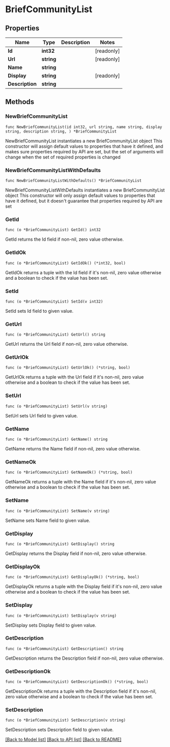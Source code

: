 # BriefCommunityList

## Properties

Name | Type | Description | Notes
------------ | ------------- | ------------- | -------------
**Id** | **int32** |  | [readonly] 
**Url** | **string** |  | [readonly] 
**Name** | **string** |  | 
**Display** | **string** |  | [readonly] 
**Description** | **string** |  | 

## Methods

### NewBriefCommunityList

`func NewBriefCommunityList(id int32, url string, name string, display string, description string, ) *BriefCommunityList`

NewBriefCommunityList instantiates a new BriefCommunityList object
This constructor will assign default values to properties that have it defined,
and makes sure properties required by API are set, but the set of arguments
will change when the set of required properties is changed

### NewBriefCommunityListWithDefaults

`func NewBriefCommunityListWithDefaults() *BriefCommunityList`

NewBriefCommunityListWithDefaults instantiates a new BriefCommunityList object
This constructor will only assign default values to properties that have it defined,
but it doesn't guarantee that properties required by API are set

### GetId

`func (o *BriefCommunityList) GetId() int32`

GetId returns the Id field if non-nil, zero value otherwise.

### GetIdOk

`func (o *BriefCommunityList) GetIdOk() (*int32, bool)`

GetIdOk returns a tuple with the Id field if it's non-nil, zero value otherwise
and a boolean to check if the value has been set.

### SetId

`func (o *BriefCommunityList) SetId(v int32)`

SetId sets Id field to given value.


### GetUrl

`func (o *BriefCommunityList) GetUrl() string`

GetUrl returns the Url field if non-nil, zero value otherwise.

### GetUrlOk

`func (o *BriefCommunityList) GetUrlOk() (*string, bool)`

GetUrlOk returns a tuple with the Url field if it's non-nil, zero value otherwise
and a boolean to check if the value has been set.

### SetUrl

`func (o *BriefCommunityList) SetUrl(v string)`

SetUrl sets Url field to given value.


### GetName

`func (o *BriefCommunityList) GetName() string`

GetName returns the Name field if non-nil, zero value otherwise.

### GetNameOk

`func (o *BriefCommunityList) GetNameOk() (*string, bool)`

GetNameOk returns a tuple with the Name field if it's non-nil, zero value otherwise
and a boolean to check if the value has been set.

### SetName

`func (o *BriefCommunityList) SetName(v string)`

SetName sets Name field to given value.


### GetDisplay

`func (o *BriefCommunityList) GetDisplay() string`

GetDisplay returns the Display field if non-nil, zero value otherwise.

### GetDisplayOk

`func (o *BriefCommunityList) GetDisplayOk() (*string, bool)`

GetDisplayOk returns a tuple with the Display field if it's non-nil, zero value otherwise
and a boolean to check if the value has been set.

### SetDisplay

`func (o *BriefCommunityList) SetDisplay(v string)`

SetDisplay sets Display field to given value.


### GetDescription

`func (o *BriefCommunityList) GetDescription() string`

GetDescription returns the Description field if non-nil, zero value otherwise.

### GetDescriptionOk

`func (o *BriefCommunityList) GetDescriptionOk() (*string, bool)`

GetDescriptionOk returns a tuple with the Description field if it's non-nil, zero value otherwise
and a boolean to check if the value has been set.

### SetDescription

`func (o *BriefCommunityList) SetDescription(v string)`

SetDescription sets Description field to given value.



[[Back to Model list]](../README.md#documentation-for-models) [[Back to API list]](../README.md#documentation-for-api-endpoints) [[Back to README]](../README.md)


